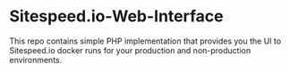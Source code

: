 # Sitespeed.io-Web-Interface
This repo contains simple PHP implementation that provides you the UI to Sitespeed.io docker runs for your production and non-production environments.
